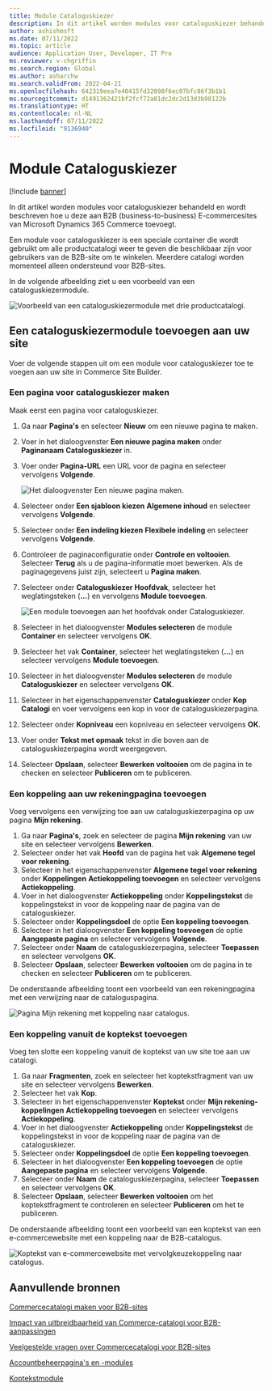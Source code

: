 ```yaml
---
title: Module Cataloguskiezer
description: In dit artikel worden modules voor cataloguskiezer behandeld en wordt beschreven hoe u deze aan B2B (business-to-business) E-commercesites van Microsoft Dynamics 365 Commerce toevoegt.
author: ashishmsft
ms.date: 07/11/2022
ms.topic: article
audience: Application User, Developer, IT Pro
ms.reviewer: v-chgriffin
ms.search.region: Global
ms.author: asharchw
ms.search.validFrom: 2022-04-21
ms.openlocfilehash: 642319eea7e40415fd32898f6ec07bfc86f3b1b1
ms.sourcegitcommit: d1491362421bf2fcf72a81dc2dc2d13d3b98122b
ms.translationtype: HT
ms.contentlocale: nl-NL
ms.lasthandoff: 07/11/2022
ms.locfileid: "9136940"
---
```

# <a name="catalog-picker-module"></a>Module Cataloguskiezer

[!include [banner](includes/banner.md)]

In dit artikel worden modules voor cataloguskiezer behandeld en wordt beschreven hoe u deze aan B2B (business-to-business) E-commercesites van Microsoft Dynamics 365 Commerce toevoegt.

Een module voor cataloguskiezer is een speciale container die wordt gebruikt om alle productcatalogi weer te geven die beschikbaar zijn voor gebruikers van de B2B-site om te winkelen. Meerdere catalogi worden momenteel alleen ondersteund voor B2B-sites.

In de volgende afbeelding ziet u een voorbeeld van een cataloguskiezermodule.

![Voorbeeld van een cataloguskiezermodule met drie productcatalogi.](./media/Catalog-picker-sample.png)

## <a name="add-a-catalog-picker-module-to-your-site"></a>Een cataloguskiezermodule toevoegen aan uw site

Voer de volgende stappen uit om een module voor cataloguskiezer toe te voegen aan uw site in Commerce Site Builder.

### <a name="create-a-catalog-picker-page"></a>Een pagina voor cataloguskiezer maken

Maak eerst een pagina voor cataloguskiezer.

1. Ga naar **Pagina's** en selecteer **Nieuw** om een nieuwe pagina te maken.
1. Voer in het dialoogvenster **Een nieuwe pagina maken** onder **Paginanaam** **Cataloguskiezer** in.
1. Voer onder **Pagina-URL** een URL voor de pagina en selecteer vervolgens **Volgende**.

    ![Het dialoogvenster Een nieuwe pagina maken.](./media/Create-catalog-picker-page.png)

1. Selecteer onder **Een sjabloon kiezen** **Algemene inhoud** en selecteer vervolgens **Volgende**.
1. Selecteer onder **Een indeling kiezen** **Flexibele indeling** en selecteer vervolgens **Volgende**.
1. Controleer de paginaconfiguratie onder **Controle en voltooien**. Selecteer **Terug** als u de pagina-informatie moet bewerken. Als de paginagegevens juist zijn, selecteert u **Pagina maken**.
1. Selecteer onder **Cataloguskiezer** **Hoofdvak**, selecteer het weglatingsteken (**...**) en vervolgens **Module toevoegen**.

    ![Een module toevoegen aan het hoofdvak onder Cataloguskiezer.](./media/Author-web-page-catalog-picker-1.png)

1. Selecteer in het dialoogvenster **Modules selecteren** de module **Container** en selecteer vervolgens **OK**.
1. Selecteer het vak **Container**, selecteer het weglatingsteken (**...**) en selecteer vervolgens **Module toevoegen**.
1. Selecteer in het dialoogvenster **Modules selecteren** de module **Cataloguskiezer** en selecteer vervolgens **OK**.
1. Selecteer in het eigenschappenvenster **Cataloguskiezer** onder **Kop** **Catalogi** en voer vervolgens een kop in voor de cataloguskiezerpagina.
1. Selecteer onder **Kopniveau** een kopniveau en selecteer vervolgens **OK**.
1. Voer onder **Tekst met opmaak** tekst in die boven aan de cataloguskiezerpagina wordt weergegeven.
1. Selecteer **Opslaan**, selecteer **Bewerken voltooien** om de pagina in te checken en selecteer **Publiceren** om te publiceren.

### <a name="add-a-link-on-your-account-page"></a>Een koppeling aan uw rekeningpagina toevoegen

Voeg vervolgens een verwijzing toe aan uw cataloguskiezerpagina op uw pagina **Mijn rekening**.

1. Ga naar **Pagina's**, zoek en selecteer de pagina **Mijn rekening** van uw site en selecteer vervolgens **Bewerken**.
1. Selecteer onder het vak **Hoofd** van de pagina het vak **Algemene tegel voor rekening**. 
1. Selecteer in het eigenschappenvenster **Algemene tegel voor rekening** onder **Koppelingen** **Actiekoppeling toevoegen** en selecteer vervolgens **Actiekoppeling**.
1. Voer in het dialoogvenster **Actiekoppeling** onder **Koppelingstekst** de koppelingstekst in voor de koppeling naar de pagina van de cataloguskiezer.
1. Selecteer onder **Koppelingsdoel** de optie **Een koppeling toevoegen**.
1. Selecteer in het dialoogvenster **Een koppeling toevoegen** de optie **Aangepaste pagina** en selecteer vervolgens **Volgende**.
1. Selecteer onder **Naam** de cataloguskiezerpagina, selecteer **Toepassen** en selecteer vervolgens **OK**.
1. Selecteer **Opslaan**, selecteer **Bewerken voltooien** om de pagina in te checken en selecteer **Publiceren** om te publiceren.

De onderstaande afbeelding toont een voorbeeld van een rekeningpagina met een verwijzing naar de cataloguspagina.

![Pagina Mijn rekening met koppeling naar catalogus.](./media/my-accounts.png)

### <a name="add-a-link-from-the-header"></a>Een koppeling vanuit de koptekst toevoegen

Voeg ten slotte een koppeling vanuit de koptekst van uw site toe aan uw catalogi.

1. Ga naar **Fragmenten**, zoek en selecteer het koptekstfragment van uw site en selecteer vervolgens **Bewerken**.
1. Selecteer het vak **Kop**. 
1. Selecteer in het eigenschappenvenster **Koptekst** onder **Mijn rekening-koppelingen** **Actiekoppeling toevoegen** en selecteer vervolgens **Actiekoppeling**.
1. Voer in het dialoogvenster **Actiekoppeling** onder **Koppelingstekst** de koppelingstekst in voor de koppeling naar de pagina van de cataloguskiezer.
1. Selecteer onder **Koppelingsdoel** de optie **Een koppeling toevoegen**.
1. Selecteer in het dialoogvenster **Een koppeling toevoegen** de optie **Aangepaste pagina** en selecteer vervolgens **Volgende**.
1. Selecteer onder **Naam** de cataloguskiezerpagina, selecteer **Toepassen** en selecteer vervolgens **OK**.
1. Selecteer **Opslaan**, selecteer **Bewerken voltooien** om het koptekstfragment te controleren en selecteer **Publiceren** om het te publiceren.

De onderstaande afbeelding toont een voorbeeld van een koptekst van een e-commercewebsite met een koppeling naar de B2B-catalogus.

![Koptekst van e-commercewebsite met vervolgkeuzekoppeling naar catalogus.](./media/catalog-in-header.png)


## <a name="additional-resources"></a>Aanvullende bronnen 

[Commercecatalogi maken voor B2B-sites](catalogs-b2b-sites.md)

[Impact van uitbreidbaarheid van Commerce-catalogi voor B2B-aanpassingen](catalogs-b2b-sites-dev.md)

[Veelgestelde vragen over Commercecatalogi voor B2B-sites](catalogs-b2b-sites-FAQ.md)

[Accountbeheerpagina's en -modules](account-management.md)

[Koptekstmodule](author-header-module.md)
